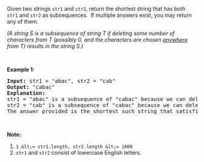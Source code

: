Given two strings `` str1 `` and `` str2 ``,&nbsp;return the shortest string that has both `` str1 ``&nbsp;and `` str2 ``&nbsp;as subsequences.&nbsp;&nbsp;If multiple answers exist, you may return any of them.

_(A string S is a subsequence of string T if deleting some number of characters from T (possibly 0, and the characters are chosen <u>anywhere</u> from T) results in the string S.)_

&nbsp;

__Example 1:__

<pre>
<strong>Input: </strong>str1 = <span id="example-input-1-1">"abac"</span>, str2 = <span id="example-input-1-2">"cab"</span>
<strong>Output: </strong><span id="example-output-1">"cabac"</span>
<strong>Explanation: </strong>
str1 = "abac" is a subsequence of "cabac" because we can delete the first "c".
str2 = "cab" is a subsequence of "cabac" because we can delete the last "ac".
The answer provided is the shortest such string that satisfies these properties.
</pre>

&nbsp;

__Note:__

1.   `` 1 &lt;= str1.length, str2.length &lt;= 1000 ``
2.   `` str1 `` and `` str2 `` consist of lowercase English letters.